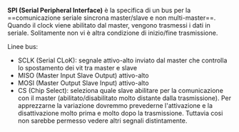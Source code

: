 **SPI (Serial Peripheral Interface)** è la specifica di un bus per la ==comunicazione seriale sincrona master/slave e non multi-master==.
Quando il clock viene abilitato dal master, vengono trasmessi i dati in seriale.
Solitamente non vi è altra condizione di inizio/fine trasmissione.

Linee bus:
* SCLK (Serial CLoK): segnale attivo-alto inviato dal master che controlla lo spostamento dei vit tra master e slave
* MISO (Master Input Slave Output) attivo-alto
* MOSI (Master Output Slave Input) attivo-alto
* CS (Chip Select): seleziona quale slave abilitare per la comunicazione con il master (abilitato/disabilitato molto distante dalla trasmissione). 
	Per apprezzarne  la variazione dovremmo prevederne l'attivazione e la disattivazione molto prima e molto dopo la trasmissione. Tuttavia cosi non sarebbe permesso vedere altri segnali distintamente.
